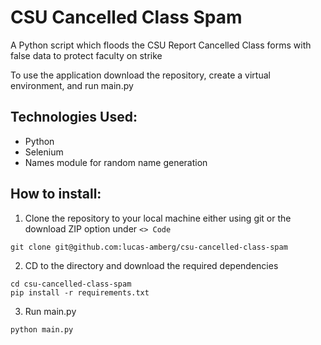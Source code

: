 # CSU Cancelled Class Spam

A Python script which floods the CSU Report Cancelled Class forms with false data to protect faculty on strike

To use the application download the repository, create a virtual environment, and run main.py

## Technologies Used:

* Python
* Selenium
* Names module for random name generation

## How to install:

1. Clone the repository to your local machine either using git or the download ZIP option under `<> Code`
```console
git clone git@github.com:lucas-amberg/csu-cancelled-class-spam
```

2. CD to the directory and download the required dependencies
```console
cd csu-cancelled-class-spam
pip install -r requirements.txt
```

3. Run main.py
```console
python main.py
```